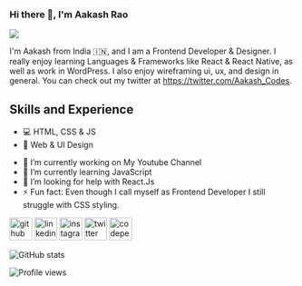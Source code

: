 ### Hi there 👋, I'm Aakash Rao
![](https://pbs.twimg.com/profile_banners/1451743877912678401/1636432396/600x200)

I'm Aakash from India 🇮🇳, and I am a Frontend Developer & Designer. I really enjoy learning Languages & Frameworks like React & React Native, as well as work in WordPress. I also enjoy wireframing ui, ux, and design in general. You can check out my twitter at https://twitter.com/Aakash_Codes.

## Skills and Experience
* 💻 HTML, CSS & JS
* 🎨 Web & UI Design

- 🔭 I’m currently working on My Youtube Channel 
- 🌱 I’m currently learning JavaScript 
- 🤔 I’m looking for help with React.Js 
- ⚡ Fun fact: Even though I call myself as Frontend Developer I still struggle with CSS styling. 


[<img src='https://cdn.jsdelivr.net/npm/simple-icons@3.0.1/icons/github.svg' alt='github' height='40'>](https://github.com/AakashRao-dev)  [<img src='https://cdn.jsdelivr.net/npm/simple-icons@3.0.1/icons/linkedin.svg' alt='linkedin' height='40'>](https://www.linkedin.com/in/aakashrao-dev/)  [<img src='https://cdn.jsdelivr.net/npm/simple-icons@3.0.1/icons/instagram.svg' alt='instagram' height='40'>](https://www.instagram.com/aakash_codes/)  [<img src='https://cdn.jsdelivr.net/npm/simple-icons@3.0.1/icons/twitter.svg' alt='twitter' height='40'>](https://twitter.com/aakash_codes)  [<img src='https://cdn.jsdelivr.net/npm/simple-icons@3.0.1/icons/codepen.svg' alt='codepen' height='40'>](https://codepen.io/aakash_codes)  

![GitHub stats](https://github-readme-stats.vercel.app/api?username=AakashRao-dev&show_icons=true)  

![Profile views](https://gpvc.arturio.dev/AakashRao-dev)  
